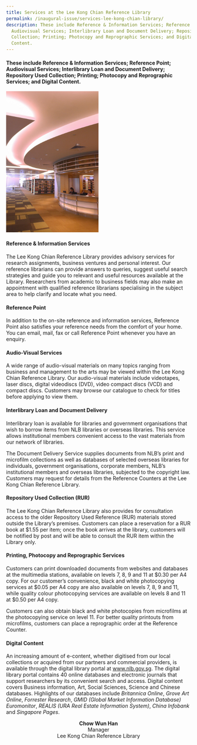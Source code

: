 ```yaml
---
title: Services at the Lee Kong Chian Reference Library
permalink: /inaugural-issue/services-lee-kong-chian-library/
description: These include Reference & Information Services; Reference Point;
  Audiovisual Services; Interlibrary Loan and Document Delivery; Repository Used
  Collection; Printing; Photocopy and Reprographic Services; and Digital
  Content.
---
```

#### These include Reference &amp; Information Services; Reference Point; Audiovisual Services; Interlibrary Loan and Document Delivery; Repository Used Collection; Printing; Photocopy and Reprographic Services; and Digital Content.

<img src="/images/inaugural-issue/Services%20LKC/reception.JPG" style="width:50%;">
 <div style="background-color: white;"></div>



#### **Reference &amp; Information Services**
The Lee Kong Chian Reference Library provides advisory services for research assignments, business ventures and personal interest. Our reference librarians can provide answers to queries, suggest useful search strategies and guide you to relevant and useful resources available at the Library. Researchers from academic to business fields may also make an appointment with qualified reference librarians specialising in the subject area to help clarify and locate what you need.

#### **Reference Point**
In addition to the on-site reference and information services, Reference Point also satisfies your reference needs from the comfort of your home. You can email, mail, fax or call Reference Point whenever you have an enquiry.

#### **Audio-Visual Services**
A wide range of audio-visual materials on many topics ranging from business and management to the arts may be viewed within the Lee Kong Chian Reference Library. Our audio-visual materials include videotapes, laser discs, digital videodiscs (DVD), video compact discs (VCD) and compact discs. Customers may browse our catalogue to check for titles before applying to view them.

#### **Interlibrary Loan and Document Delivery**
Interlibrary loan is available for libraries and government organisations that wish to borrow items from NLB libraries or overseas libraries. This service allows institutional members convenient access to the vast materials from our network of libraries. 

The Document Delivery Service supplies documents from NLB’s print and microfilm collections as well as databases of selected overseas libraries for individuals, government organisations, corporate members, NLB’s institutional members and overseas libraries, subjected to the copyright law. Customers may request for details from the Reference Counters at the Lee Kong Chian Reference Library.

#### **Repository Used Collection (RUR)**
The Lee Kong Chian Reference Library also provides for consultation access to the older Repository Used Reference (RUR) materials stored outside the Library’s premises. Customers can place a reservation for a RUR book at $1.55 per item; once the book arrives at the library, customers will be notified by post and will be able to consult the RUR item within the Library only.

#### **Printing, Photocopy and Reprographic Services**
Customers can print downloaded documents from websites and databases at the multimedia stations, available on levels 7, 8, 9 and 11 at $0.30 per A4 copy. For our customer’s convenience, black and white photocopying services at $0.05 per A4 copy are also available on levels 7, 8, 9 and 11, while quality colour photocopying services are available on levels 8 and 11 at $0.50 per A4 copy. 

Customers can also obtain black and white photocopies from microfilms at the photocopying service on level 11. For better quality printouts from microfilms, customers can place a reprographic order at the Reference Counter.

#### **Digital Content**
An increasing amount of e-content, whether digitised from our local collections or acquired from our partners and commercial providers, is available through the digital library portal at www.nlb.gov.sg. The digital library portal contains 40 online databases and electronic journals that support researchers by its convenient search and access. Digital content covers Business information, Art, Social Sciences, Science and Chinese databases. Highlights of our databases include *Britannica Online*, *Grove Art Online*, *Forrester Research*, *GMID (Global Market Information Database) Euromonitor*, *REALIS (URA Real Estate Information System)*, *China Infobank* and *Singapore Pages*.

<div>
<center><b>Chow Wun Han</b><br> Manager<br> Lee Kong Chian Reference Library</center>
</div>